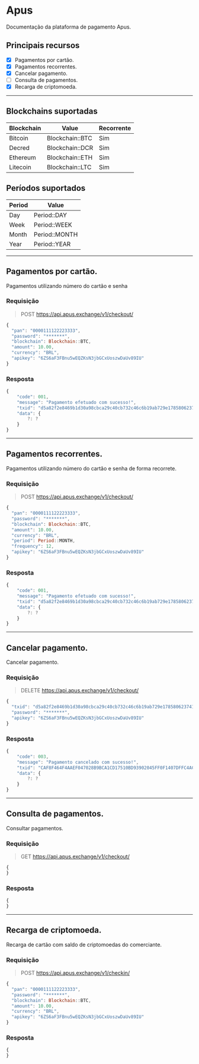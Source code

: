 # Apus

Documentação da plataforma de pagamento Apus. 

## Principais recursos

* [x] Pagamentos por cartão.
* [x] Pagamentos recorrentes.
* [x] Cancelar pagamento.
* [ ] Consulta de pagamentos.
* [x] Recarga de criptomoeda.

<hr>

## Blockchains suportadas

| Blockchain       | Value                  | Recorrente |
|------------------|------------------------|------------|
| Bitcoin          | Blockchain::BTC        | Sim        |
| Decred           | Blockchain::DCR        | Sim        |
| Ethereum         | Blockchain::ETH        | Sim        |
| Litecoin         | Blockchain::LTC        | Sim        |

## Períodos suportados

| Period           | Value              |
|------------------|--------------------|
| Day              | Period::DAY        |
| Week             | Period::WEEK       |
| Month            | Period::MONTH      |
| Year             | Period::YEAR       |

<hr>

## Pagamentos por cartão.

Pagamentos utilizando número do cartão e senha

### Requisição

> POST https://api.apus.exchange/v1/checkout/

```js
{
  "pan": "0000111122223333",
  "password": "*******",
  "blockchain": Blockchain::BTC,
  "amount": 10.00,
  "currency": "BRL",
  "apikey": "6ZS6aF3FBnu5wEQZKsN3jbGCxUoszwDaUv89IU"
}
```
 
### Resposta

```js
{
    "code": 001,
    "message": "Pagamento efetuado com sucesso!",
    "txid": "d5a82f2e8469b1d30a98cbca29c40cb732c46c6b19ab729e1785806237417153",
    "data": {
        ?: ?
    }
}
```

<hr>

## Pagamentos recorrentes.

Pagamentos utilizando número do cartão e senha de forma recorrete.

### Requisição

> POST https://api.apus.exchange/v1/checkout/

```js
{
  "pan": "0000111122223333",
  "password": "*******",
  "blockchain": Blockchain::BTC,
  "amount": 10.00,
  "currency": "BRL",
  "period": Period::MONTH,
  "frequency": 12,
  "apikey": "6ZS6aF3FBnu5wEQZKsN3jbGCxUoszwDaUv89IU"
}
```
 
### Resposta

```js
{
    "code": 001,
    "message": "Pagamento efetuado com sucesso!",
    "txid": "d5a82f2e8469b1d30a98cbca29c40cb732c46c6b19ab729e1785806237417153",
    "data": {
        ?: ?
    }
}
```

<hr>

## Cancelar pagamento.

Cancelar pagamento.

### Requisição

> DELETE https://api.apus.exchange/v1/checkout/

```js
{
  "txid": "d5a82f2e8469b1d30a98cbca29c40cb732c46c6b19ab729e1785806237417153",
  "password": "*******",
  "apikey": "6ZS6aF3FBnu5wEQZKsN3jbGCxUoszwDaUv89IU"
}
```
 
### Resposta

```js
{
    "code": 003,
    "message": "Pagamento cancelado com sucesso!",
    "txid": "CAF8F464F4AAEF047028B9BCA1CD17510BD93902045FF0F1407DFFC4AC270270",
    "data": {
        ?: ?
    }
}
```

<hr>

## Consulta de pagamentos.

Consultar pagamentos.

### Requisição

> GET https://api.apus.exchange/v1/checkout/

```js
{
}
```
 
### Resposta

```js
{
}
```

<hr>

## Recarga de criptomoeda.

Recarga de cartão com saldo de criptomoedas do comerciante.

### Requisição

> POST https://api.apus.exchange/v1/checkin/

```js
{
  "pan": "0000111122223333",
  "password": "*******",
  "blockchain": Blockchain::BTC,
  "amount": 10.00,
  "currency": "BRL",
  "apikey": "6ZS6aF3FBnu5wEQZKsN3jbGCxUoszwDaUv89IU"
}
```
 
### Resposta

```js
{
}
```
